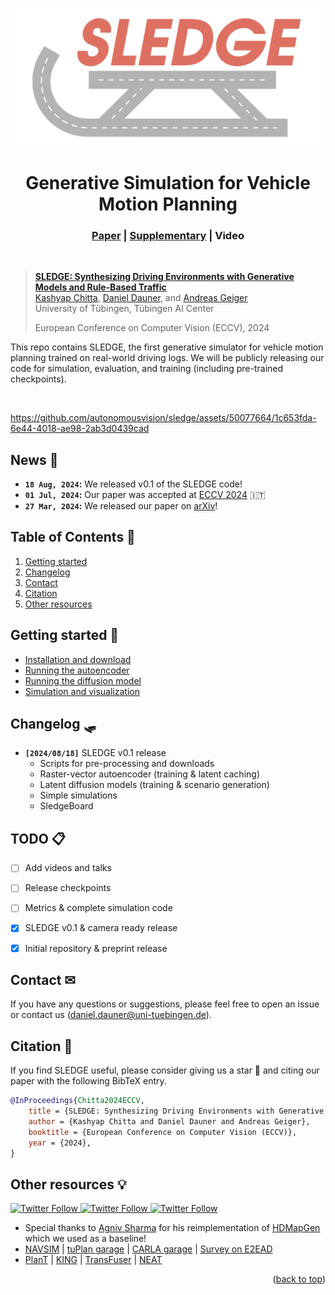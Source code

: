 
<p align="center">
    <img alt="sledge" src="assets/sledge_logo_transparent.png" width="500">
    <h1 align="center">Generative Simulation for Vehicle Motion Planning </h1>
    <h3 align="center"><a href="https://arxiv.org/abs/2403.17933">Paper</a> | <a href="https://danieldauner.github.io/assets/pdf/Chitta2024ARXIV_supplementary.pdf">Supplementary</a> | Video  </h3>
</p>

<br/>

> [**SLEDGE: Synthesizing Driving Environments with Generative Models and Rule-Based Traffic**](https://arxiv.org/abs/2403.17933) <br>
> [Kashyap Chitta](https://kashyap7x.github.io/), [Daniel Dauner](https://danieldauner.github.io/), and [Andreas Geiger](https://www.cvlibs.net/) <br>
> University of Tübingen, Tübingen AI Center
>
> European Conference on Computer Vision (ECCV), 2024
> <br>
>

This repo contains SLEDGE, the first generative simulator for vehicle motion planning trained on real-world driving logs. We will be publicly releasing our code for simulation, evaluation, and training (including pre-trained checkpoints). 

<br/>

https://github.com/autonomousvision/sledge/assets/50077664/1c653fda-6e44-4018-ae98-2ab3d0439cad

## News &#128240; 
* **`18 Aug, 2024`:** We released v0.1 of the SLEDGE code!
* **`01 Jul, 2024`:** Our paper was accepted at [ECCV 2024](https://eccv.ecva.net/) &#127470;&#127481;
* **`27 Mar, 2024`:** We released our paper on [arXiv](https://arxiv.org/abs/2403.17933)!


## Table of Contents &#128220;
1. [Getting started](#gettingstarted)
2. [Changelog](#changelog)
3. [Contact](#contact)
4. [Citation](#citation)
5. [Other resources](#otherresources)


## Getting started &#128640; <a name="gettingstarted"></a>

- [Installation and download](docs/installation.md)
- [Running the autoencoder](docs/autoencoder.md) 
- [Running the diffusion model](docs/diffusion.md)
- [Simulation and visualization](docs/simulation.md)


## Changelog &#128759; <a name="changelog"></a>
- **`[2024/08/18]`** SLEDGE v0.1 release
  - Scripts for pre-processing and downloads
  - Raster-vector autoencoder (training & latent caching)
  - Latent diffusion models (training & scenario generation)
  - Simple simulations
  - SledgeBoard


## TODO &#128203;<a name="todo"></a>
- [ ] Add videos and talks
- [ ] Release checkpoints
- [ ] Metrics & complete simulation code
- [X] SLEDGE v0.1 & camera ready release
- [x] Initial repository & preprint release


## Contact &#9993; <a name="contact"></a>
If you have any questions or suggestions, please feel free to open an issue or contact us (daniel.dauner@uni-tuebingen.de).

## Citation &#128206; <a name="citation"></a>
If you find SLEDGE useful, please consider giving us a star &#127775; and citing our paper with the following BibTeX entry.

```BibTeX
@InProceedings{Chitta2024ECCV, 
	title = {SLEDGE: Synthesizing Driving Environments with Generative Models and Rule-Based Traffic}, 
	author = {Kashyap Chitta and Daniel Dauner and Andreas Geiger}, 
	booktitle = {European Conference on Computer Vision (ECCV)}, 
	year = {2024}, 
}
```

## Other resources &#128161; <a name="otherresources"></a>

<a href="https://twitter.com/AutoVisionGroup" target="_blank">
    <img alt="Twitter Follow" src="https://img.shields.io/twitter/follow/Awesome Vision Group?style=social&color=brightgreen&logo=twitter" />
  </a>
<a href="https://twitter.com/kashyap7x" target="_blank">
    <img alt="Twitter Follow" src="https://img.shields.io/twitter/follow/Kashyap Chitta?style=social&color=brightgreen&logo=twitter" />
  </a>
<a href="https://twitter.com/DanielDauner" target="_blank">
    <img alt="Twitter Follow" src="https://img.shields.io/twitter/follow/Daniel Dauner?style=social&color=brightgreen&logo=twitter" />
  </a>

- Special thanks to [Agniv Sharma](https://github.com/agshar96) for his reimplementation of [HDMapGen](https://github.com/agshar96/HDMapGen) which we used as a baseline!
- [NAVSIM](https://github.com/autonomousvision/navsim) | [tuPlan garage](https://github.com/autonomousvision/sledge) | [CARLA garage](https://github.com/autonomousvision/carla_garage) | [Survey on E2EAD](https://github.com/OpenDriveLab/End-to-end-Autonomous-Driving)
- [PlanT](https://github.com/autonomousvision/plant) | [KING](https://github.com/autonomousvision/king) | [TransFuser](https://github.com/autonomousvision/transfuser) | [NEAT](https://github.com/autonomousvision/neat)

<p align="right">(<a href="#top">back to top</a>)</p>
